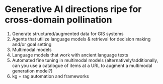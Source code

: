 # Generative AI directions ripe for cross-domain pollination
1. Generate structured/augmented data for GIS systems
1. Agents that utilize language models & retrieval for decision making and/or goal setting
1. Multimodal models
1. Language models that work with ancient language texts
1. Automated fine tuning in multimodal models (alternatively/additionally, can you use a catalogue of items at a URL to augment a multimodal generation model?)
1. kg + rag automation and frameworks
